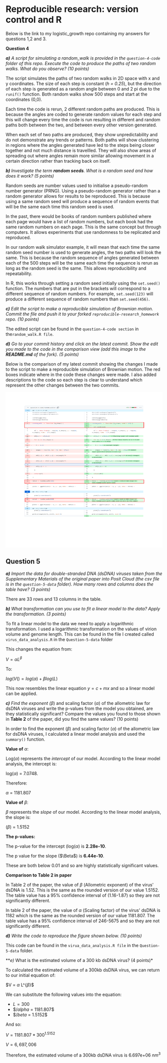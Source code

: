 # Reproducible research: version control and R

Below is the link to my logistic_growth repo containing my answers for questions 1,2 and 3.

**Question 4**

***a)** A script for simulating a random_walk is provided in the `question-4-code` folder of this repo. Execute the code to produce the paths of two random walks. What do you observe? (10 points)*

The script simulates the paths of two random walks in 2D space with x and y coordinates. The size of each step is constant (*h = 0.25*), but the direction of each step is generated as a random angle between 0 and 2 pi due to the `runif()` function. Both random walks show 500 steps and start at the coordinates (0,0).

Each time the code is rerun, 2 different random paths are produced. This is because the angles are coded to generate random values for each step and this will change every time the code is run resulting in different and random paths both between the two, and between every other version generated.

When each set of two paths are produced, they show unpredictability and do not demonstrate any trends or patterns. Both paths will show clustering in regions where the angles generated have led to the steps being closer together and not much distance is travellled. They will also show areas of spreading out where angles remain more similar allowing movement in a certain direction rather than tracking back on itself.

***b)** Investigate the term **random seeds**. What is a random seed and how does it work? (5 points)*

Random seeds are number values used to initialise a pseudo-random number generator (PRNG). Using a pseudo-random generator rather than a random generator allows for results to be reproduced. This is because using a same random seed will produce a sequence of random events that will be the same each time this random seed is used.

In the past, there would be books of random numbers published where each page would have a list of random numbers, but each book had the same random numbers on each page. This is the same concept but through computers. It allows experiments that use randomness to be replicated and reproduced.

In our random walk simulator example, it will mean that each time the same random seed number is used to generate angles, the two paths will look the same. This is because the random sequence of angles generated between each of the 500 steps will be the same each time the sequence is rerun as long as the random seed is the same. This allows reproducibility and repeatability.

In R, this works through setting a random seed initially using the `set.seed()` function. The numbers that are put in the brackets will correspond to a different sequence of random numbers. For example, `set.seed(123)` will produce a different sequence of random numbers than `set.seed(456)`.

***c)** Edit the script to make a reproducible simulation of Brownian motion. Commit the file and push it to your forked `reproducible-research_homework` repo. (10 points)*

The edited script can be found in the `question-4-code section` in the`random_walk.R file`.

***d)** Go to your commit history and click on the latest commit. Show the edit you made to the code in the comparison view (add this image to the **README.md** of the fork). (5 points)*

Below is the comparison of my latest commit showing the changes I made to the script to make a reproducible simulation of Brownian motion. The red boxes indicate where in the code these changes were made. I also added descriptions to the code so each step is clear to understand which represent the other changes between the two commits.

<p align="center">

<img src="https://github.com/username123create/reproducible-research_homework/blob/dev/ComparingCommits.pdf" width="600" height="500"/>

</p>

## Question 5

***a)** Import the data for double-stranded DNA (dsDNA) viruses taken from the Supplementary Materials of the original paper into Posit Cloud (the csv file is in the `question-5-data` folder). How many rows and columns does the table have? (3 points)*

There are 33 rows and 13 columns in the table.

***b)** What transformation can you use to fit a linear model to the data? Apply the transformation. (3 points)*

To fit a linear model to the data we need to apply a logarithmic transformation. I used a logarithmic transformation on the values of virion volume and genome length. This can be found in the file I created called `virus_data_analysis.R` in the `Question-5-data` folder

This changes the equation from:

$`V = \alpha L^{\beta}`$

To:

$`log(V() = log(\alpha) + \beta log(L)`$

This now resembles the linear equation $y = c + mx$ and so a linear model can be applied.

***c)** Find the exponent (*$\beta$) and scaling factor ($\alpha$) of the allometric law for dsDNA viruses and write the p-values from the model you obtained, are they statistically significant? Compare the values you found to those shown in **Table 2** of the paper, did you find the same values? (10 points)

In order to find the exponent ($\beta$) and scaling factor ($\alpha$) of the allometric law for dsDNA viruses, I calculated a linear model analysis and used the `summary()` function.

**Value of** $\alpha$:

Log($\alpha$) represents the *intercept* of our model. According to the linear model analysis, the intercept is:

log($\alpha$) = 7.0748.

Therefore:

$\alpha$ = 1181.807

**Value of** $\beta$:

$\beta$ represents the *slope* of our model. According to the linear model analysis, the slope is:

($\beta$) = 1.5152

**The p-values:**

The p-value for the intercept (log($\alpha$) is **2.28e-10**.

The p value for the slope ($\Beta$) is **6.44e-10**.

These are both below 0.01 and so are highly statistically significant values.

**Comparison to Table 2 in paper**

In Table 2 of the paper, the value of $\beta$ (Allometric exponent) of the virus' dsDNA is 1.52. This is the same as the rounded version of our value 1.5152. The table value has a 95% confidence interval of (1.16-1.87) so they are not significantly different.

In table 2 of the paper, the value of $\alpha$ (Scaling factor) of the virus' dsDNA is 1182 which is the same as the rounded version of our value 1181.807. The table value has a 95% confidence interval of 246-5675 and so they are not significantly different.

***d)** Write the code to reproduce the figure shown below. (10 points)*

This code can be found in the `virua_data_analysis.R file` in the `Question-5-data` folder.

\*\**e)* What is the estimated volume of a 300 kb dsDNA virus? (4 points)\*

To calculated the estimated volume of a 300kb dsDNA virus, we can return to our initial equation of:

\$V = $\alpha$ L\^{$\beta$}\$

We can substitute the following values into the equation:

-   $L = 300$
-   \$$/alpha$ = 1181.807\$
-   \$$/beta$ = 1.5152\$

And so:

$V = 1181.807 * 300^1.5152$

$V = 6,697,006$

Therefore, the estimated volume of a 300kb dsDNA virus is 6.697e+06 $nm^3$
